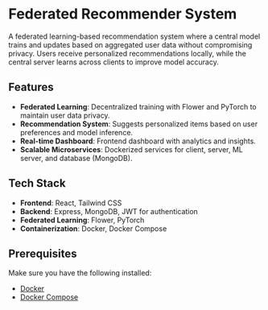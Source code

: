 # Federated Recommender System

A federated learning-based recommendation system where a central model trains and updates based on aggregated user data without compromising privacy. Users receive personalized recommendations locally, while the central server learns across clients to improve model accuracy.

## Features

- **Federated Learning**: Decentralized training with Flower and PyTorch to maintain user data privacy.
- **Recommendation System**: Suggests personalized items based on user preferences and model inference.
- **Real-time Dashboard**: Frontend dashboard with analytics and insights.
- **Scalable Microservices**: Dockerized services for client, server, ML server, and database (MongoDB).

## Tech Stack

- **Frontend**: React, Tailwind CSS
- **Backend**: Express, MongoDB, JWT for authentication
- **Federated Learning**: Flower, PyTorch
- **Containerization**: Docker, Docker Compose

## Prerequisites

Make sure you have the following installed:

- [Docker](https://docs.docker.com/get-docker/)
- [Docker Compose](https://docs.docker.com/compose/install/)

